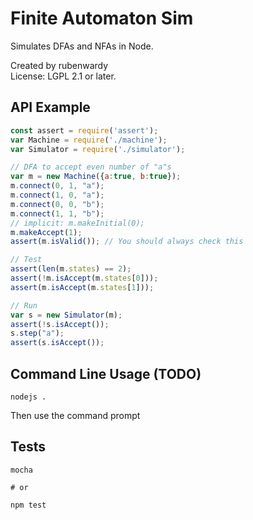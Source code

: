 # Finite Automaton Sim

Simulates DFAs and NFAs in Node.

Created by rubenwardy  
License: LGPL 2.1 or later.

## API Example

```Javascript
const assert = require('assert');
var Machine = require('./machine');
var Simulator = require('./simulator');

// DFA to accept even number of "a"s
var m = new Machine({a:true, b:true});
m.connect(0, 1, "a");
m.connect(1, 0, "a");
m.connect(0, 0, "b");
m.connect(1, 1, "b");
// implicit: m.makeInitial(0);
m.makeAccept(1);
assert(m.isValid()); // You should always check this

// Test
assert(len(m.states) == 2);
assert(!m.isAccept(m.states[0]));
assert(m.isAccept(m.states[1]));

// Run
var s = new Simulator(m);
assert(!s.isAccept());
s.step("a");
assert(s.isAccept());
```

## Command Line Usage (TODO)

	nodejs .

Then use the command prompt

## Tests

	mocha

	# or

	npm test
